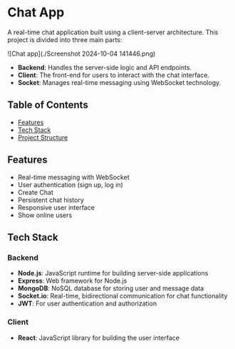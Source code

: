 # Chat App
A real-time chat application built using a client-server architecture. This project is divided into three main parts:

![Chat app](./Screenshot 2024-10-04 141446.png)


- **Backend**: Handles the server-side logic and API endpoints.
- **Client**: The front-end for users to interact with the chat interface.
- **Socket**: Manages real-time messaging using WebSocket technology.

## Table of Contents
- [Features](#features)
- [Tech Stack](#tech-stack)
- [Project Structure](#project-structure)

## Features
- Real-time messaging with WebSocket
- User authentication (sign up, log in)
- Create Chat 
- Persistent chat history
- Responsive user interface
- Show online users 

## Tech Stack

### Backend
- **Node.js**: JavaScript runtime for building server-side applications
- **Express**: Web framework for Node.js
- **MongoDB**: NoSQL database for storing user and message data
- **Socket.io**: Real-time, bidirectional communication for chat functionality
- **JWT**: For user authentication and authorization

### Client
- **React**: JavaScript library for building the user interface
